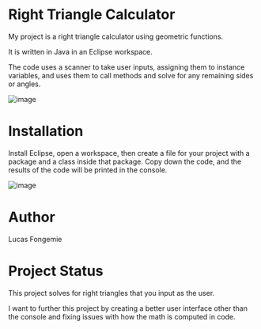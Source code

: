 # Right Triangle Calculator

My project is a right triangle calculator using geometric functions.

It is written in Java in an Eclipse workspace.

The code uses a scanner to take user inputs, assigning them to instance variables, and uses them to call methods and solve for any remaining sides or angles.

![image](https://github.com/user-attachments/assets/0f021d59-8cdd-47a6-9da7-7ad074e8f1e6)


# Installation

Install Eclipse, open a workspace, then create a file for your project with a package and a class inside that package. Copy down the code, and the results of the code will be printed in the console. 

![image](https://github.com/user-attachments/assets/3b7f7332-293d-4fd0-99ea-d5cc27d84d85)

# Author

Lucas Fongemie

# Project Status

This project solves for right triangles that you input as the user. 

I want to further this project by creating a better user interface other than the console and fixing issues with how the math is computed in code. 
